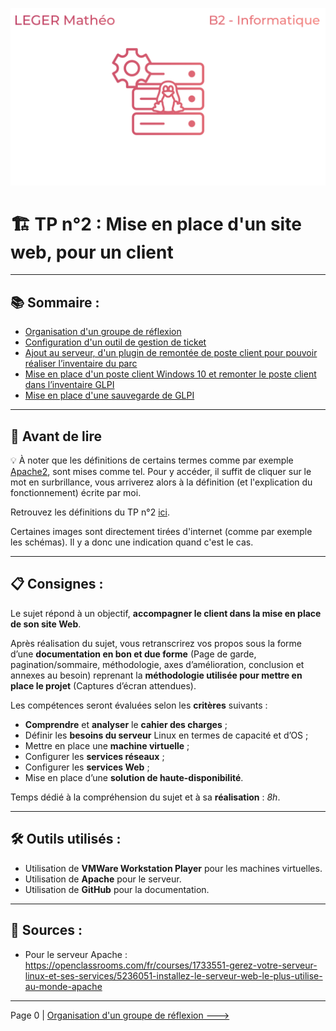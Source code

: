 ![logotp2](./img/logo-tp2.png)
# :building_construction: TP n°2 : Mise en place d'un site web, pour un client
---

## :books: Sommaire :

- [Organisation d'un groupe de réflexion](./organisation.md)
- [Configuration d'un outil de gestion de ticket](./config_glpi.md)
- [Ajout au serveur, d'un plugin de remontée de poste client pour pouvoir réaliser l’inventaire du parc](./config_fusioninventory.md)
- [Mise en place d'un poste client Windows 10 et remonter le poste client dans l’inventaire GLPI](./config_fusioninv_agent.md)
- [Mise en place d'une sauvegarde de GLPI](./sauvegarde_glpi.md)

---

## :book: Avant de lire

:bulb: À noter que les définitions de certains termes comme par exemple [Apache2](./definition.md#apache2), sont mises comme tel. Pour y accéder, il suffit de cliquer sur le mot en surbrillance, vous arriverez alors à la définition (et l'explication du fonctionnement) écrite par moi.

Retrouvez les définitions du TP n°2 [ici](./definition.md).

Certaines images sont directement tirées d'internet (comme par exemple les schémas). Il y a donc une indication quand c'est le cas.

---

## :clipboard: Consignes : 

Le sujet répond à un objectif, **accompagner le client dans la mise en place de son site Web**.

Après réalisation du sujet, vous retranscrirez vos propos sous la forme d’une **documentation en bon et due forme** (Page de garde, pagination/sommaire, méthodologie, axes d’amélioration, conclusion et annexes au besoin) reprenant la **méthodologie utilisée pour mettre en place le projet** (Captures d’écran attendues).

Les compétences seront évaluées selon les **critères** suivants : 
- **Comprendre** et **analyser** le **cahier des charges** ;
- Définir les **besoins du serveur** Linux en termes de capacité et d’OS ;
- Mettre en place une **machine virtuelle** ;
- Configurer les **services réseaux** ;
- Configurer les **services Web** ;
- Mise en place d’une **solution de haute-disponibilité**.

Temps dédié à la compréhension du sujet et à sa **réalisation** : *8h*.

---

## :hammer_and_wrench: Outils utilisés :

- Utilisation de **VMWare Workstation Player** pour les machines virtuelles.
- Utilisation de **Apache** pour le serveur.
- Utilisation de **GitHub** pour la documentation.

---

## :link: Sources :

- Pour le serveur Apache : https://openclassrooms.com/fr/courses/1733551-gerez-votre-serveur-linux-et-ses-services/5236051-installez-le-serveur-web-le-plus-utilise-au-monde-apache

---

Page 0 | [Organisation d'un groupe de réflexion --->](./organisation.md)
